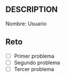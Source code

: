 ## DESCRIPTION

Nombre:
Usuario

## Reto

- [ ] Primer problema
- [ ] Segundo problema
- [ ] Tercer problema
